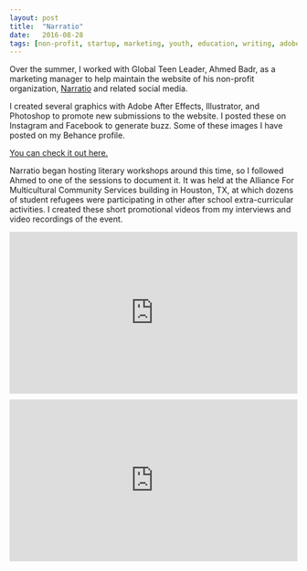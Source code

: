 ```yaml
---
layout: post
title:  "Narratio"
date:   2016-08-28
tags: [non-profit, startup, marketing, youth, education, writing, adobe after effects, adobe premiere pro]
---
```

Over the summer, I worked with Global Teen Leader, Ahmed Badr, as a marketing manager to help maintain the website of his non-profit organization, [Narratio](https://narratio.org/story/) and related social media.

I created several graphics with Adobe After Effects, Illustrator, and Photoshop to promote new submissions to the website. I posted these on Instagram and Facebook to generate buzz. Some of these images I have posted on my Behance profile.

[You can check it out here.](https://www.behance.net/gallery/42485647/Narratio-Graphics)

Narratio began hosting literary workshops around this time, so I followed Ahmed to one of the sessions to document it. It was held at the Alliance For Multicultural Community Services building in Houston, TX, at which dozens of student refugees were participating in other after school extra-curricular activities. I created these short promotional videos from my interviews and video recordings of the event.

<div style="position:relative;height:0;padding-bottom:56.25%; margin-bottom:2%;"><iframe src="https://player.vimeo.com/video/210158607" width="640" height="360" frameborder="0" style="position:absolute;width:100%;height:100%;left:0" allowfullscreen></iframe></div>

<div style="position:relative;height:0;padding-bottom:56.25%; margin-bottom:2%;"><iframe src="https://player.vimeo.com/video/210158708" width="640" height="360" frameborder="0" style="position:absolute;width:100%;height:100%;left:0" allowfullscreen></iframe></div>
